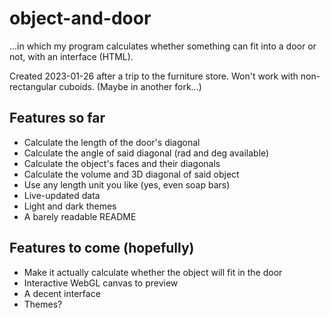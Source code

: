 # object-and-door
...in which my program calculates whether something can fit into a door or not, with an interface (HTML).

Created 2023-01-26 after a trip to the furniture store. Won't work with non-rectangular cuboids. (Maybe in another fork...)

## Features so far
* Calculate the length of the door's diagonal
* Calculate the angle of said diagonal (rad and deg available)
* Calculate the object's faces and their diagonals
* Calculate the volume and 3D diagonal of said object
* Use any length unit you like (yes, even soap bars)
* Live-updated data
* Light and dark themes
* A barely readable README

## Features to come (hopefully)
* Make it actually calculate whether the object will fit in the door
* Interactive WebGL canvas to preview
* A decent interface
* Themes?
